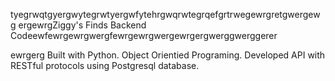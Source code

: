 tyegrwqtgyergwytegrwtyergwfytehrgwqrwtegrqefgrtrwegewrgretgwergewg
ergewrgZiggy's Finds Backend Codeewfewrgewrgwergfewrgewrgwergewrgergwerggwerggerer

ewrgerg
Built with Python. Object Orientied Programing. Developed API with RESTful protocols using Postgresql database. 
